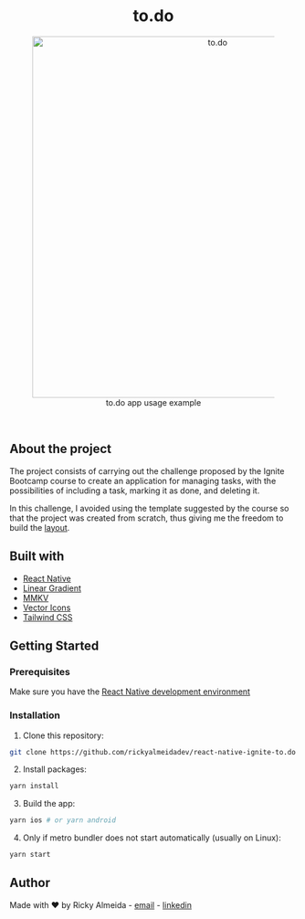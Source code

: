 <h1 align="center">to.do</h1>

<figure align="center">
  <img 
    src="https://user-images.githubusercontent.com/60705947/143503295-9335b780-8b4f-4fac-88c7-5b689dbae6ee.gif"
    alt="to.do"
    height="633px"
  />
  <figcaption>to.do app usage example</figcaption>
</figure>

<br/>

## About the project

The project consists of carrying out the challenge proposed by the Ignite Bootcamp course to create an application for managing tasks, with the possibilities of including a task, marking it as done, and deleting it.

In this challenge, I avoided using the template suggested by the course so that the project was created from scratch, thus giving me the freedom to build the [layout](https://www.figma.com/file/L442P4syOkbHGaLr4fGad4/to.do/duplicate).

## Built with

- [React Native](https://reactnative.dev/)
- [Linear Gradient](https://github.com/react-native-linear-gradient/react-native-linear-gradient)
- [MMKV](https://github.com/mrousavy/react-native-mmkv)
- [Vector Icons](https://github.com/oblador/react-native-vector-icons)
- [Tailwind CSS](https://github.com/jaredh159/tailwind-react-native-classnames)

## Getting Started

### Prerequisites

Make sure you have the [React Native development environment](https://reactnative.dev/docs/environment-setup)

### Installation

1. Clone this repository:

```bash
git clone https://github.com/rickyalmeidadev/react-native-ignite-to.do
```

2. Install packages:

```bash
yarn install
```

3. Build the app:

```bash
yarn ios # or yarn android
```

4. Only if metro bundler does not start automatically (usually on Linux):

```bash
yarn start
```

## Author

Made with ❤️ by Ricky Almeida - [email](mailto:ricky.almeida.dev@gmail.com) - [linkedin](https://www.linkedin.com/in/rickyalmeidadev)

